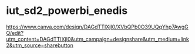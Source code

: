 # iut_sd2_powerbi_enedis

https://www.canva.com/design/DAGdTTIXjI0/XVbQPb0O39UQqYhp7AwgGQ/edit?utm_content=DAGdTTIXjI0&utm_campaign=designshare&utm_medium=link2&utm_source=sharebutton
